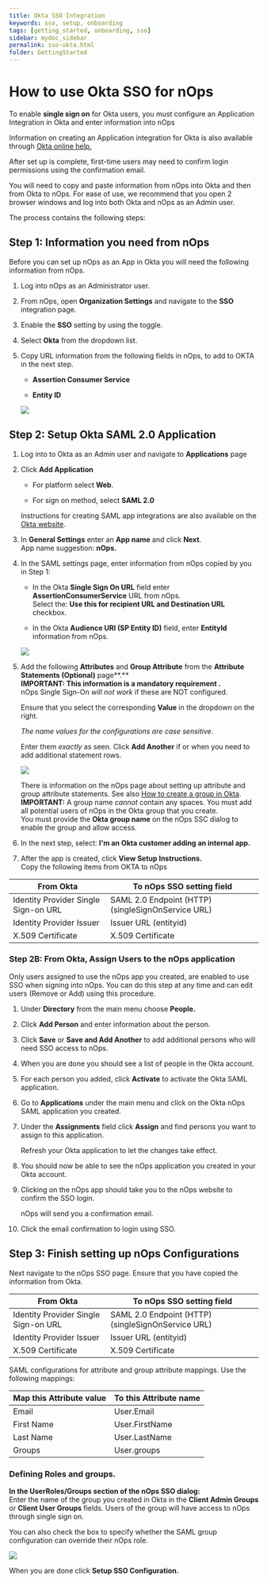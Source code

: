 ```yaml
---
title: Okta SSO Integration
keywords: sso, setup, onboarding
tags: [getting_started, onboarding, sso]
sidebar: mydoc_sidebar
permalink: sso-okta.html
folder: GettingStarted
---
```



# How to use Okta SSO for nOps #


To enable **single sign on** for Okta users, you must configure an Application Integration in Okta and enter information into nOps

Information on creating an Application integration for Okta is also available through [Okta online help.](https://help.okta.com/en/prod/Content/Topics/Apps/Apps_App_Integration_Wizard_SAML.htm)

After set up is complete, first-time users may need to confirm login permissions using the confirmation email.

You will need to copy and paste information from nOps into Okta and then from Okta to nOps. For ease of use, we recommend that you open 2 browser windows and log into both Okta and nOps as an Admin user.

The process contains the following steps:


## Step 1: Information you need from nOps ##


Before you can set up nOps as an App in Okta you will need the following information from nOps.

1.  Log into nOps as an Administrator user.
    
2.  From nOps, open **Organization Settings** and navigate to the **SSO** integration page.
    
3.  Enable the **SSO** setting by using the toggle.
    
4.  Select **Okta** from the dropdown list.
    
5.  Copy URL information from the following fields in nOps, to add to OKTA in the next step.
    
    * **Assertion Consumer Service**
        
    * **Entity ID**
        
    
    ![](/tmpimg/sso-settings.png)
    

## Step 2: Setup Okta SAML 2.0 Application ##


1.  Log into to Okta as an Admin user and navigate to **Applications** page
    
2.  Click **Add Application**
    
    * For platform select **Web**.
        
    * For sign on method, select **SAML 2.0**
        
    
    Instructions for creating SAML app integrations are also available on the [Okta website](https://help.okta.com/en/prod/Content/Topics/Apps/Apps_App_Integration_Wizard_SAML.htm).
    
3.  In **General Settings** enter an **App name** and click **Next**.  
    App name suggestion: **nOps.**
    
4.  In the SAML settings page, enter information from nOps copied by you in Step 1:
    
    * In the Okta **Single Sign On URL** field enter **AssertionConsumerService** URL from nOps.  
        Select the: **Use this for recipient URL and Destination URL** checkbox.
        
    * In the Okta **Audience URI (SP Entity ID)** field, enter **EntityId** information from nOps.
        
    
    ![](/tmpimg/saml-settings.png)
    
5.  Add the following **Attributes** and **Group Attribute** from the **Attribute Statements (Optional)** page**.**  
    **IMPORTANT: This information is a mandatory requirement .**  
    nOps Single Sign-On _will not work_ if these are NOT configured.
    
    Ensure that you select the corresponding **Value** in the dropdown on the right.
    
    _The name values for the configurations are_ _case sensitive_.
    
    Enter them _exactly_ as seen. Click **Add Another** if or when you need to add additional statement rows.  
    
    ![](/tmpimg/okta-attributes.png)
    
    There is information on the nOps page about setting up attribute and group attribute statements. See also [How to create a group in Okta](https://help.okta.com/en/prod/Content/Topics/users-groups-profiles/usgp-view-edit-group-attributes.htm).  
    **IMPORTANT:** A group name _cannot_ contain any spaces. You must add all potential users of nOps in the Okta group that you create.  
    You must provide the **Okta group name** on the nOps SSC dialog to enable the group and allow access.
    
6.  In the next step, select: **I'm an Okta customer adding an internal app.**
    
7.  After the app is created, click **View Setup Instructions.**  
    Copy the following items from OKTA to nOps
    



| **From Okta** | **To nOps SSO setting field** |
| --- | --- |
| Identity Provider Single Sign-on URL | SAML 2.0 Endpoint (HTTP) (singleSignOnService URL) |
| Identity Provider Issuer | Issuer URL (entityid) |
| X.509 Certificate | X.509 Certificate |

### Step 2B: From Okta, Assign Users to the nOps application ###


Only users assigned to use the nOps app you created, are enabled to use SSO when signing into nOps. You can do this step at any time and can edit users (Remove or Add) using this procedure.

1.  Under **Directory** from the main menu choose **People.**
    
2.  Click **Add Person** and enter information about the person.
    
3.  Click **Save** or **Save and Add Another** to add additional persons who will need SSO access to nOps.
    
4.  When you are done you should see a list of people in the Okta account.
    
5.  For each person you added, click **Activate** to activate the Okta SAML application.
    
6.  Go to **Applications** under the main menu and click on the Okta nOps SAML application you created.
    
7.  Under the **Assignments** field click **Assign** and find persons you want to assign to this application.
    
    Refresh your Okta application to let the changes take effect.
    
8.  You should now be able to see the nOps application you created in your Okta account.
    
9.  Clicking on the nOps app should take you to the nOps website to confirm the SSO login.
    
    nOps will send you a confirmation email.
    
10. Click the email confirmation to login using SSO.
    

## Step 3: Finish setting up nOps Configurations ##


Next navigate to the nOps SSO page. Ensure that you have copied the information from Okta.



| **From Okta** | **To nOps SSO setting field** |
| --- | --- |
| Identity Provider Single Sign-on URL | SAML 2.0 Endpoint (HTTP) (singleSignOnService URL) |
| Identity Provider Issuer | Issuer URL (entityid) |
| X.509 Certificate | X.509 Certificate |

SAML configurations for attribute and group attribute mappings. Use the following mappings:



| **Map this Attribute value** | **To this Attribute name** |
| --- | --- |
| Email | User.Email |
| First Name | User.FirstName |
| Last Name | User.LastName |
| Groups | User.groups |

### **Defining Roles and groups.** ###


**In the UserRoles/Groups section of the nOps SSO dialog:**  
Enter the name of the group you created in Okta in the **Client Admin Groups** or **Client User Groups** fields. Users of the group will have access to nOps through single sign on.

You can also check the box to specify whether the SAML group configuration can override their nOps role.

![](/tmpimg/okta-roles.png)

When you are done click **Setup SSO Configuration.**